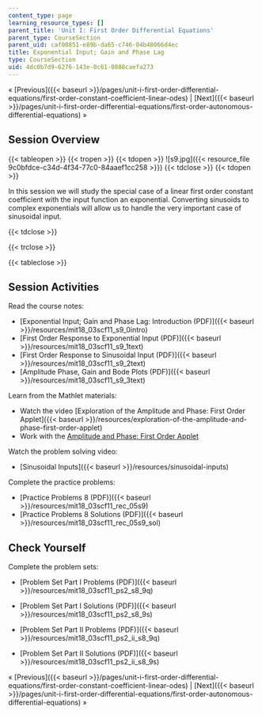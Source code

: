 ```yaml
---
content_type: page
learning_resource_types: []
parent_title: 'Unit I: First Order Differential Equations'
parent_type: CourseSection
parent_uid: caf00851-e89b-da65-c746-04b48066d4ec
title: Exponential Input; Gain and Phase Lag
type: CourseSection
uid: 4dc0b7d9-6276-143e-0c61-0888caefa273
---
```


« [Previous]({{< baseurl >}}/pages/unit-i-first-order-differential-equations/first-order-constant-coefficient-linear-odes) | [Next]({{< baseurl >}}/pages/unit-i-first-order-differential-equations/first-order-autonomous-differential-equations) »

Session Overview
----------------

{{< tableopen >}}
{{< tropen >}}
{{< tdopen >}}
![s9.jpg]({{< resource_file 9c0bfdce-c34d-4f34-77c0-84aaef1cc258 >}})
{{< tdclose >}}
{{< tdopen >}}


In this session we will study the special case of a linear first order constant coefficient with the input function an exponential. Converting sinusoids to complex exponentials will allow us to handle the very important case of sinusoidal input.


{{< tdclose >}}

{{< trclose >}}

{{< tableclose >}}

Session Activities
------------------

Read the course notes:

*   [Exponential Input; Gain and Phase Lag: Introduction (PDF)]({{< baseurl >}}/resources/mit18_03scf11_s9_0intro)
*   [First Order Response to Exponential Input (PDF)]({{< baseurl >}}/resources/mit18_03scf11_s9_1text)
*   [First Order Response to Sinusoidal Input (PDF)]({{< baseurl >}}/resources/mit18_03scf11_s9_2text)
*   [Amplitude Phase, Gain and Bode Plots (PDF)]({{< baseurl >}}/resources/mit18_03scf11_s9_3text)

Learn from the Mathlet materials:

*   Watch the video [Exploration of the Amplitude and Phase: First Order Applet]({{< baseurl >}}/resources/exploration-of-the-amplitude-and-phase-first-order-applet)
*   Work with the [Amplitude and Phase: First Order Applet](/ans7870/18/18.03SC/ampPhaseFirstOrder.html "Open in a new window.")

Watch the problem solving video:

*   [Sinusoidal Inputs]({{< baseurl >}}/resources/sinusoidal-inputs)

Complete the practice problems:

*   [Practice Problems 8 (PDF)]({{< baseurl >}}/resources/mit18_03scf11_rec_05s9)
*   [Practice Problems 8 Solutions (PDF)]({{< baseurl >}}/resources/mit18_03scf11_rec_05s9_sol)

Check Yourself
--------------

Complete the problem sets:

*   [Problem Set Part I Problems (PDF)]({{< baseurl >}}/resources/mit18_03scf11_ps2_s8_9q)
*   [Problem Set Part I Solutions (PDF)]({{< baseurl >}}/resources/mit18_03scf11_ps2_s8_9s)
  
*   [Problem Set Part II Problems (PDF)]({{< baseurl >}}/resources/mit18_03scf11_ps2_ii_s8_9q)
*   [Problem Set Part II Solutions (PDF)]({{< baseurl >}}/resources/mit18_03scf11_ps2_ii_s8_9s)

« [Previous]({{< baseurl >}}/pages/unit-i-first-order-differential-equations/first-order-constant-coefficient-linear-odes) | [Next]({{< baseurl >}}/pages/unit-i-first-order-differential-equations/first-order-autonomous-differential-equations) »
